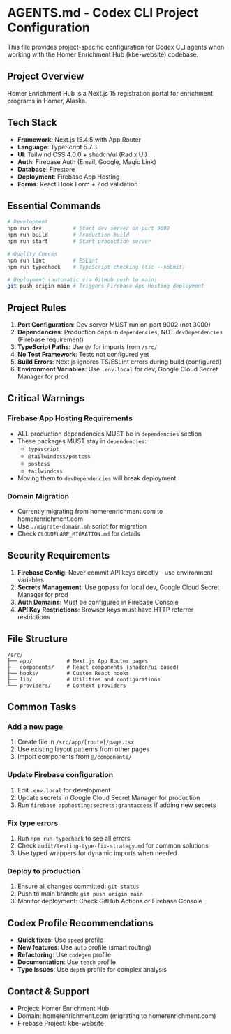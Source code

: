 # AGENTS.md - Codex CLI Project Configuration

This file provides project-specific configuration for Codex CLI agents when working with the Homer Enrichment Hub (kbe-website) codebase.

## Project Overview

Homer Enrichment Hub is a Next.js 15 registration portal for enrichment programs in Homer, Alaska.

## Tech Stack

- **Framework**: Next.js 15.4.5 with App Router
- **Language**: TypeScript 5.7.3
- **UI**: Tailwind CSS 4.0.0 + shadcn/ui (Radix UI)
- **Auth**: Firebase Auth (Email, Google, Magic Link)
- **Database**: Firestore
- **Deployment**: Firebase App Hosting
- **Forms**: React Hook Form + Zod validation

## Essential Commands

```bash
# Development
npm run dev          # Start dev server on port 9002
npm run build        # Production build
npm run start        # Start production server

# Quality Checks
npm run lint         # ESLint
npm run typecheck    # TypeScript checking (tsc --noEmit)

# Deployment (automatic via GitHub push to main)
git push origin main # Triggers Firebase App Hosting deployment
```

## Project Rules

1. **Port Configuration**: Dev server MUST run on port 9002 (not 3000)
2. **Dependencies**: Production deps in `dependencies`, NOT `devDependencies` (Firebase requirement)
3. **TypeScript Paths**: Use `@/` for imports from `/src/`
4. **No Test Framework**: Tests not configured yet
5. **Build Errors**: Next.js ignores TS/ESLint errors during build (configured)
6. **Environment Variables**: Use `.env.local` for dev, Google Cloud Secret Manager for prod

## Critical Warnings

### Firebase App Hosting Requirements
- ALL production dependencies MUST be in `dependencies` section
- These packages MUST stay in `dependencies`:
  - `typescript`
  - `@tailwindcss/postcss`
  - `postcss`
  - `tailwindcss`
- Moving them to `devDependencies` will break deployment

### Domain Migration
- Currently migrating from homerenrichment.com to homerenrichment.com
- Use `./migrate-domain.sh` script for migration
- Check `CLOUDFLARE_MIGRATION.md` for details

## Security Requirements

1. **Firebase Config**: Never commit API keys directly - use environment variables
2. **Secrets Management**: Use gopass for local dev, Google Cloud Secret Manager for prod
3. **Auth Domains**: Must be configured in Firebase Console
4. **API Key Restrictions**: Browser keys must have HTTP referrer restrictions

## File Structure

```
/src/
├── app/           # Next.js App Router pages
├── components/    # React components (shadcn/ui based)
├── hooks/         # Custom React hooks
├── lib/           # Utilities and configurations
└── providers/     # Context providers
```

## Common Tasks

### Add a new page
1. Create file in `/src/app/[route]/page.tsx`
2. Use existing layout patterns from other pages
3. Import components from `@/components/`

### Update Firebase configuration
1. Edit `.env.local` for development
2. Update secrets in Google Cloud Secret Manager for production
3. Run `firebase apphosting:secrets:grantaccess` if adding new secrets

### Fix type errors
1. Run `npm run typecheck` to see all errors
2. Check `audit/testing-type-fix-strategy.md` for common solutions
3. Use typed wrappers for dynamic imports when needed

### Deploy to production
1. Ensure all changes committed: `git status`
2. Push to main branch: `git push origin main`
3. Monitor deployment: Check GitHub Actions or Firebase Console

## Codex Profile Recommendations

- **Quick fixes**: Use `speed` profile
- **New features**: Use `auto` profile (smart routing)
- **Refactoring**: Use `codegen` profile
- **Documentation**: Use `teach` profile
- **Type issues**: Use `depth` profile for complex analysis

## Contact & Support

- Project: Homer Enrichment Hub
- Domain: homerenrichment.com (migrating to homerenrichment.com)
- Firebase Project: kbe-website